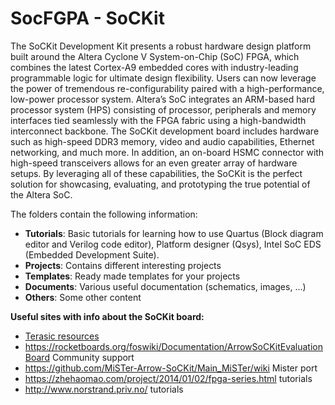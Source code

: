 # SocFGPA - SoCKit

The SoCKit Development Kit presents a robust hardware design platform built around the Altera Cyclone V System-on-Chip (SoC) FPGA, which combines the latest Cortex-A9 embedded cores with industry-leading programmable logic for ultimate design flexibility. Users can now leverage the power of tremendous re-configurability paired with a high-performance, low-power processor system. Altera’s SoC integrates an ARM-based hard processor system (HPS) consisting of processor, peripherals and memory interfaces tied seamlessly with the FPGA fabric using a high-bandwidth interconnect backbone. The SoCKit development board includes hardware such as high-speed DDR3 memory, video and audio capabilities, Ethernet networking, and much more. In addition, an on-board HSMC connector with high-speed transceivers allows for an even greater array of hardware setups. By leveraging all of these capabilities, the SoCKit is the perfect solution for showcasing, evaluating, and prototyping the true potential of the Altera SoC.

The folders contain the following information:

* **Tutorials**: Basic tutorials for learning how to use Quartus (Block diagram editor and Verilog code editor), Platform designer (Qsys), Intel SoC EDS (Embedded Development Suite).
* **Projects**: Contains different interesting projects
* **Templates**: Ready made templates for your projects
* **Documents**: Various useful documentation (schematics, images, ...)
* **Others**: Some other content 

**Useful sites with info about the SoCKit board:**

* [Terasic resources](https://www.terasic.com.tw/cgi-bin/page/archive.pl?Language=English&CategoryNo=167&No=816&PartNo=4)
* https://rocketboards.org/foswiki/Documentation/ArrowSoCKitEvaluationBoard Community support
* https://github.com/MiSTer-Arrow-SoCKit/Main_MiSTer/wiki  Mister port
* https://zhehaomao.com/project/2014/01/02/fpga-series.html  tutorials
* http://www.norstrand.priv.no/ tutorials